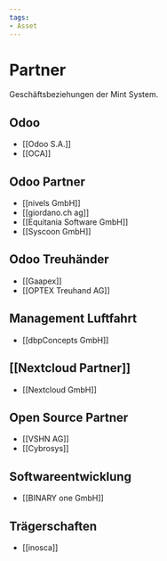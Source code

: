 ```yaml
---
tags:
- Asset
---
```

# Partner

Geschäftsbeziehungen der Mint System.

## Odoo

* [[Odoo S.A.]]
* [[OCA]]
## Odoo Partner

* [[nivels GmbH]]
* [[giordano.ch ag]]
* [[Equitania Software GmbH]]
* [[Syscoon GmbH]]

## Odoo Treuhänder

* [[Gaapex]]
* [[OPTEX Treuhand AG]]

## Management Luftfahrt

* [[dbpConcepts GmbH]]

## [[Nextcloud Partner]]

* [[Nextcloud GmbH]]

## Open Source Partner

* [[VSHN AG]]
* [[Cybrosys]]

## Softwareentwicklung

* [[BINARY one GmbH]]

## Trägerschaften

* [[inosca]]